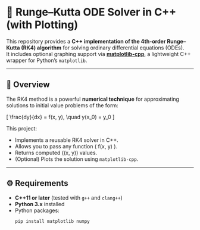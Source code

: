 # 🚀 Runge–Kutta ODE Solver in C++ (with Plotting)

This repository provides a **C++ implementation of the 4th-order Runge–Kutta (RK4) algorithm** for solving ordinary differential equations (ODEs).  
It includes optional graphing support via **[matplotlib-cpp](https://github.com/lava/matplotlib-cpp)**, a lightweight C++ wrapper for Python’s `matplotlib`.

---

## 📖 Overview

The RK4 method is a powerful **numerical technique** for approximating solutions to initial value problems of the form:

\[
\frac{dy}{dx} = f(x, y), \quad y(x_0) = y_0
\]

This project:
- Implements a reusable RK4 solver in C++.  
- Allows you to pass any function \( f(x, y) \).  
- Returns computed \((x, y)\) values.  
- (Optional) Plots the solution using `matplotlib-cpp`.  

---

## ⚙️ Requirements

- **C++11 or later** (tested with `g++` and `clang++`)  
- **Python 3.x** installed  
- Python packages:  
  ```bash
  pip install matplotlib numpy
